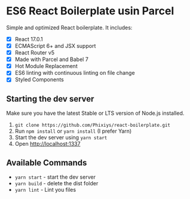 # ES6 React Boilerplate usin Parcel

Simple and optimized React boilerplate. It includes:

- [x] React 17.0.1
- [x] ECMAScript 6+ and JSX support
- [x] React Router v5
- [x] Made with Parcel and Babel 7
- [x] Hot Module Replacement
- [x] ES6 linting with continuous linting on file change
- [x] Styled Components

## Starting the dev server

Make sure you have the latest Stable or LTS version of Node.js installed.

1. `git clone https://github.com/Phixiys/react-boilerplate.git`
2. Run `npm install` or `yarn install` (I prefer Yarn)
3. Start the dev server using `yarn start`
4. Open [http://localhost:1337](http://localhost:1337)

## Available Commands

- `yarn start` - start the dev server
- `yarn build` - delete the dist folder
- `yarn lint` - Lint you files
